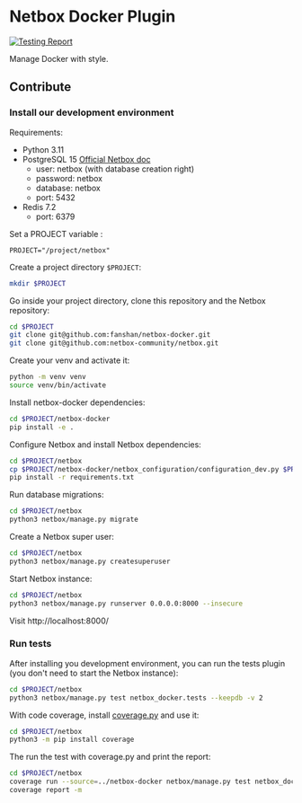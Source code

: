 # Netbox Docker Plugin

[![Testing Report](https://github.com/fanshan/netbox-docker/actions/workflows/test.yml/badge.svg?branch=main)](https://github.com/fanshan/netbox-docker/actions/workflows/test.yml)

Manage Docker with style.

## Contribute

### Install our development environment

Requirements:
* Python 3.11
* PostgreSQL 15 [Official Netbox doc](https://github.com/netbox-community/netbox/blob/master/docs/installation/1-postgresql.md)
  - user: netbox (with database creation right)
  - password: netbox
  - database: netbox
  - port: 5432
* Redis 7.2
  - port: 6379

Set a PROJECT variable :

```
PROJECT="/project/netbox"
```

Create a project directory `$PROJECT`:

```bash
mkdir $PROJECT
```

Go inside your project directory, clone this repository and the Netbox repository:

```bash
cd $PROJECT
git clone git@github.com:fanshan/netbox-docker.git
git clone git@github.com:netbox-community/netbox.git
```

Create your venv and activate it:

```bash
python -m venv venv
source venv/bin/activate
```

Install netbox-docker dependencies:

```bash
cd $PROJECT/netbox-docker
pip install -e .
```

Configure Netbox and install Netbox dependencies:

```bash
cd $PROJECT/netbox
cp $PROJECT/netbox-docker/netbox_configuration/configuration_dev.py $PROJECT/netbox/netbox/netbox/configuration.py
pip install -r requirements.txt
```

Run database migrations:

```bash
cd $PROJECT/netbox
python3 netbox/manage.py migrate
```

Create a Netbox super user:

```bash
cd $PROJECT/netbox
python3 netbox/manage.py createsuperuser
```

Start Netbox instance:

```bash
cd $PROJECT/netbox
python3 netbox/manage.py runserver 0.0.0.0:8000 --insecure
```

Visit http://localhost:8000/

### Run tests

After installing you development environment, you can run the tests plugin (you don't need to start the Netbox instance):

```bash
cd $PROJECT/netbox
python3 netbox/manage.py test netbox_docker.tests --keepdb -v 2
```

With code coverage, install [coverage.py](https://coverage.readthedocs.io/en/7.3.2/) and use it:

```bash
cd $PROJECT/netbox
python3 -m pip install coverage
```

The run the test with coverage.py and print the report:

```bash
cd $PROJECT/netbox
coverage run --source=../netbox-docker netbox/manage.py test netbox_docker.tests --keepdb -v 2
coverage report -m
```
